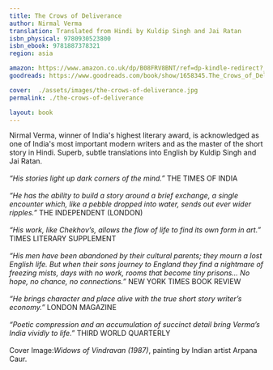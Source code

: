 ```yaml
---
title: The Crows of Deliverance
author: Nirmal Verma
translation: Translated from Hindi by Kuldip Singh and Jai Ratan
isbn_physical: 9780930523800
isbn_ebook: 9781887378321
region: asia

amazon: https://www.amazon.co.uk/dp/B08FRV8BNT/ref=dp-kindle-redirect?_encoding=UTF8&btkr=1
goodreads: https://www.goodreads.com/book/show/1658345.The_Crows_of_Deliverance

cover:  ./assets/images/the-crows-of-deliverance.jpg
permalink: ./the-crows-of-deliverance

layout: book
---
```


Nirmal Verma, winner of India's highest literary award, is acknowledged as one of India's most important modern writers and as the master of the short story in Hindi. Superb, subtle translations into English by Kuldip Singh and Jai Ratan.
<br><br>
*“His stories light up dark corners of the mind.”*  THE TIMES OF INDIA
<br><br>
*“He has the ability to build a story around a brief exchange, a single encounter which, like a pebble dropped into water, sends out ever wider ripples.”*  THE INDEPENDENT (LONDON)
<br><br>
*“His work, like Chekhov’s, allows the flow of life to find its own form in art.”* TIMES LITERARY SUPPLEMENT
<br><br>
*“His men have been abandoned by their cultural parents; they mourn a lost English life. But when their sons journey to England they find a nightmare of freezing mists, days with no work, rooms that become tiny prisons… No hope, no chance, no connections.”* 
NEW YORK TIMES BOOK REVIEW
<br><br> 
*“He brings character and place alive with the true short story writer’s economy.”*  LONDON MAGAZINE
<br><br>
*“Poetic compression and an accumulation of succinct detail bring Verma’s India vividly to life.”*		THIRD WORLD QUARTERLY
<br><br>
Cover Image:*Widows of Vindravan (1987)*, painting by Indian artist Arpana Caur.
